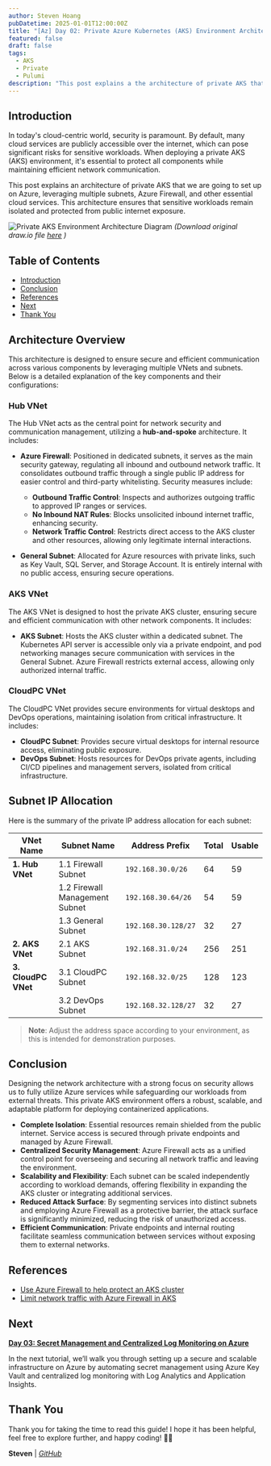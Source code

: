 ```yaml
---
author: Steven Hoang
pubDatetime: 2025-01-01T12:00:00Z
title: "[Az] Day 02: Private Azure Kubernetes (AKS) Environment Architecture."
featured: false
draft: false
tags:
  - AKS
  - Private
  - Pulumi
description: "This post explains a the architecture of private AKS that we are going to setup on Azure, leveraging multiple subnets, Azure Firewall, and other essential cloud services. This architecture ensures that sensitive workloads remain isolated and protected from public internet exposure."
---
```


## Introduction

In today's cloud-centric world, security is paramount. By default, many cloud services are publicly accessible over the internet, which can pose significant risks for sensitive workloads. When deploying a private AKS (AKS) environment, it's essential to protect all components while maintaining efficient network communication.

This post explains an architecture of private AKS that we are going to set up on Azure, leveraging multiple subnets, Azure Firewall, and other essential cloud services. This architecture ensures that sensitive workloads remain isolated and protected from public internet exposure.

![Private AKS Environment Architecture Diagram](/assets/az-02-pulumi-private-ask-env-architecture/private-aks.png)
_(Download original draw.io file <a href="/assets/az-02-pulumi-private-ask-env-architecture/private-aks.drawio" download>here</a> )_

## Table of Contents

- [Introduction](#introduction)
- [Conclusion](#conclusion)
- [References](#references)
- [Next](#next)
- [Thank You](#thank-you)

## Architecture Overview

This architecture is designed to ensure secure and efficient communication across various components by leveraging multiple VNets and subnets. Below is a detailed explanation of the key components and their configurations:

### Hub VNet

The Hub VNet acts as the central point for network security and communication management, utilizing a **hub-and-spoke** architecture. It includes:

- **Azure Firewall**: Positioned in dedicated subnets, it serves as the main security gateway, regulating all inbound and outbound network traffic. It consolidates outbound traffic through a single public IP address for easier control and third-party whitelisting. Security measures include:

  - **Outbound Traffic Control**: Inspects and authorizes outgoing traffic to approved IP ranges or services.
  - **No Inbound NAT Rules**: Blocks unsolicited inbound internet traffic, enhancing security.
  - **Network Traffic Control**: Restricts direct access to the AKS cluster and other resources, allowing only legitimate internal interactions.

- **General Subnet**: Allocated for Azure resources with private links, such as Key Vault, SQL Server, and Storage Account. It is entirely internal with no public access, ensuring secure operations.

### AKS VNet

The AKS VNet is designed to host the private AKS cluster, ensuring secure and efficient communication with other network components. It includes:

- **AKS Subnet**: Hosts the AKS cluster within a dedicated subnet. The Kubernetes API server is accessible only via a private endpoint, and pod networking manages secure communication with services in the General Subnet. Azure Firewall restricts external access, allowing only authorized internal traffic.

### CloudPC VNet

The CloudPC VNet provides secure environments for virtual desktops and DevOps operations, maintaining isolation from critical infrastructure. It includes:

- **CloudPC Subnet**: Provides secure virtual desktops for internal resource access, eliminating public exposure.
- **DevOps Subnet**: Hosts resources for DevOps private agents, including CI/CD pipelines and management servers, isolated from critical infrastructure.

## Subnet IP Allocation

Here is the summary of the private IP address allocation for each subnet:

| VNet Name           | Subnet Name                    | Address Prefix      | Total | Usable |
|---------------------|--------------------------------|---------------------|-------|--------|
| **1. Hub VNet**     | 1.1 Firewall Subnet            | `192.168.30.0/26`   | 64    | 59     |
|                     | 1.2 Firewall Management Subnet | `192.168.30.64/26`  | 54    | 59     |
|                     | 1.3 General Subnet             | `192.168.30.128/27` | 32    | 27     |
| **2. AKS VNet**     | 2.1 AKS Subnet                 | `192.168.31.0/24`   | 256   | 251    |
| **3. CloudPC VNet** | 3.1 CloudPC Subnet             | `192.168.32.0/25`   | 128   | 123    |
|                     | 3.2 DevOps Subnet              | `192.168.32.128/27` | 32    | 27     |

> **Note**: Adjust the address space according to your environment, as this is intended for demonstration purposes.

## Conclusion

Designing the network architecture with a strong focus on security allows us to fully utilize Azure services while safeguarding our workloads from external threats. This private AKS environment offers a robust, scalable, and adaptable platform for deploying containerized applications.

- **Complete Isolation**: Essential resources remain shielded from the public internet. Service access is secured through private endpoints and managed by Azure Firewall.
- **Centralized Security Management**: Azure Firewall acts as a unified control point for overseeing and securing all network traffic and leaving the environment.
- **Scalability and Flexibility**: Each subnet can be scaled independently according to workload demands, offering flexibility in expanding the AKS cluster or integrating additional services.
- **Reduced Attack Surface**: By segmenting services into distinct subnets and employing Azure Firewall as a protective barrier, the attack surface is significantly minimized, reducing the risk of unauthorized access.
- **Efficient Communication**: Private endpoints and internal routing facilitate seamless communication between services without exposing them to external networks.

## References

- [Use Azure Firewall to help protect an AKS cluster](https://learn.microsoft.com/en-us/azure/architecture/guide/aks/aks-firewall)
- [Limit network traffic with Azure Firewall in AKS](https://learn.microsoft.com/en-us/azure/aks/limit-egress-traffic?tabs=aks-with-system-assigned-identities)

## Next

**[Day 03: Secret Management and Centralized Log Monitoring on Azure](/posts/az-03-pulumi-private-ask-credential-log-management)**

In the next tutorial, we’ll walk you through setting up a secure and scalable infrastructure on Azure by automating secret management using Azure Key Vault and centralized log monitoring with Log Analytics and Application Insights.

## Thank You

Thank you for taking the time to read this guide! I hope it has been helpful, feel free to explore further, and happy coding! 🌟✨

**Steven** | _[GitHub](https://github.com/baoduy)_
